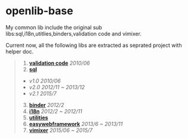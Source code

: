 # openlib-base
My common lib include the original sub libs:sql,i18n,utitlies,binders,validation code and vimixer.

Current now, all the following libs are extracted as seprated project with helper doc.

> 1. **[validation code][1]**  *2010/06*
> 2. **[sql][2]** 
>  - *v1.0 2010/06*
>  - *v2.0 2012/11 ~ 2013/12*
>  - *v2.1 2015/7*
> 3. **[binder][3]** *2012/2*
> 4. **[i18n][4]** *2012/2 ~ 2012/11*
> 5. **[utilities][5]**
> 6. **[easywebframework][6]** *2013/6 ~ 2013/11*
> 7. **[vimixer][7]** *2015/06 ~ 2015/7*


[1]: https://github.com/daileyet/openlibs.validationcode
[2]: https://github.com/daileyet/openlibs.sql
[3]: https://github.com/daileyet/openlibs.binder
[4]: https://github.com/daileyet/openlibs.i18n
[5]: https://github.com/daileyet/openlibs.utilities
[6]: https://github.com/daileyet/openlibs.easywebframework
[7]: https://github.com/daileyet/vimixer
